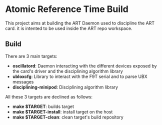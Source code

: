 # Atomic Reference Time Build

This project aims at building the ART Daemon used to discipline the ART card.
it is intented to be used inside the ART repo workspace.

## Build

There are 3 main targets:

- **oscillatord**: Daemon interacting with the different devices exposed by the card's driver and the disciplining algorithm library
- **ubloxcfg**: Library to interact with the F9T serial and to parse UBX messages
- **disciplining-minipod**: Disciplining algorithm library

All these 3 targets are declined as follows:

- **make $TARGET**: builds target
- **make $TARGET-install**: install target on the host
- **make $TARGET-clean**: clean target's build repository

